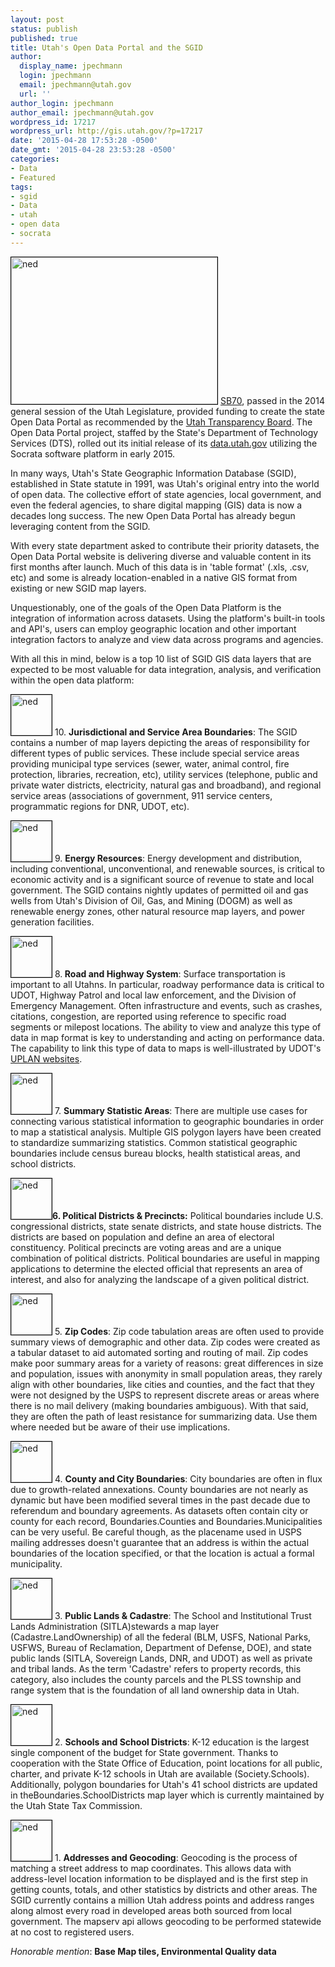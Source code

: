 ```yaml
---
layout: post
status: publish
published: true
title: Utah's Open Data Portal and the SGID
author:
  display_name: jpechmann
  login: jpechmann
  email: jpechmann@utah.gov
  url: ''
author_login: jpechmann
author_email: jpechmann@utah.gov
wordpress_id: 17217
wordpress_url: http://gis.utah.gov/?p=17217
date: '2015-04-28 17:53:28 -0500'
date_gmt: '2015-04-28 23:53:28 -0500'
categories:
- Data
- Featured
tags:
- sgid
- Data
- utah
- open data
- socrata
---
```

<p><a class="shutterset_" href="http://www.utah.gov/data/"><img class="ngg-singlepic ngg-right alignright" style="border: 1px solid black;" src="http://gis.utah.gov/wp-content/uploads/OpenData.png" alt="ned" width="330" height="235" /></a> <a href="http://le.utah.gov/~2014/bills/static/SB0070.html">SB70</a>, passed in the 2014 general session of the Utah Legislature, provided funding to create the state Open Data Portal as recommended by the <a href="http://www.utah.gov/transparency/index.html;jsessionid=194d7e0a974537c315aba5e5fc50">Utah Transparency Board</a>. The Open Data Portal project, staffed by the State's Department of Technology Services (DTS), rolled out its initial release of its <a href="http://www.utah.gov/data/">data.utah.gov</a> utilizing the Socrata software platform in early 2015.</p>
<p>In many ways, Utah's State Geographic Information Database (SGID), established in State statute in 1991, was Utah's original entry into the world of open data. The collective effort of state agencies, local government, and even the federal agencies, to share digital mapping (GIS) data is now a decades long success. The new Open Data Portal has already begun leveraging content from the SGID.</p>
<p>With every state department asked to contribute their priority datasets, the Open Data Portal website is delivering diverse and valuable content in its first months after launch. Much of this data is in 'table format' (.xls, .csv, etc) and some is already location-enabled in a native GIS format from existing or new SGID map layers. </p>
<p>Unquestionably, one of the goals of the Open Data Platform is the integration of information across datasets. Using the platform's built-in tools and API's, users can employ geographic location and other important integration factors to analyze and view data across programs and agencies. </p>
<p>With all this in mind, below is a top 10 list of SGID GIS data layers that are expected to be most valuable for data integration, analysis, and verification within the open data platform:</p>
<p><a class="shutterset_" href="http://gis.utah.gov/data/"><img class="ngg-singlepic ngg-right alignleft" style="border: 1px solid black;" src="http://gis.utah.gov/gallery/sgid/bbwireline_2.png?1797489756" alt="ned" width="65" height="65" /></a>  10. <strong>Jurisdictional and Service Area Boundaries</strong>: The SGID contains a number of map layers depicting the areas of responsibility for different types of public services. These include special service areas providing municipal type services (sewer, water, animal control, fire protection, libraries, recreation, etc), utility services (telephone, public and private water districts, electricity, natural gas and broadband), and regional service areas (associations of government, 911 service centers, programmatic regions for DNR, UDOT, etc). </p>
<p><a class="shutterset_" href="http://gis.utah.gov/data/energy/"><img class="ngg-singlepic ngg-right alignleft" style="border: 1px solid black;" src="http://gis.utah.gov/wp-content/uploads/utah-oil-gas-wells-small.png" alt="ned" width="65" height="65" /></a> 9. <strong>Energy Resources</strong>: Energy development and distribution, including conventional, unconventional, and renewable sources, is critical to economic activity and is a significant source of revenue to state and local government. The SGID contains nightly updates of permitted oil and gas wells from Utah's Division of Oil, Gas, and Mining (DOGM) as well as renewable energy zones, other natural resource map layers, and power generation facilities.</p>
<p><a class="shutterset_" href="http://gis.utah.gov/data/sgid-transportation/roads-system/"><img class="ngg-singlepic ngg-right alignleft" style="border: 1px solid black;" src="http://gis.utah.gov/wp-content/uploads/utah-gis-highway-freeway-shield-lines.png" alt="ned" width="65" height="65" /></a> 8.<strong> Road and Highway System</strong>: Surface transportation is important to all Utahns. In particular, roadway performance data is critical to UDOT, Highway Patrol and local law enforcement, and the Division of Emergency Management. Often infrastructure and events, such as crashes, citations, congestion, are reported using reference to specific road segments or milepost locations. The ability to view and analyze this type of data in map format is key to understanding and acting on performance data. The capability to link this type of data to maps is well-illustrated by UDOT's <a href="http://uplan.maps.arcgis.com/home/">UPLAN websites</a>.</p>
<p><a class="shutterset_" href="http://gis.utah.gov/data/"><img class="ngg-singlepic ngg-right alignleft" style="border: 1px solid black;" src="http://gis.utah.gov/gallery/sgid/censussmall.png?21095591" alt="ned" width="65" height="65" /></a> 7. <strong>Summary Statistic Areas</strong>: There are multiple use cases for connecting various statistical information to geographic boundaries in order to map a statistical analysis. Multiple GIS polygon layers have been created to standardize summarizing statistics. Common statistical geographic boundaries include census bureau blocks, health statistical areas, and school districts.  </p>
<p><a class="shutterset_" href="http://gis.utah.gov/data/political/"><img class="ngg-singlepic ngg-right alignleft" style="border: 1px solid black;" src="http://gis.utah.gov/gallery/sgid/voterprecincts.png" alt="ned" width="65" height="65" /></a><strong>6. Political Districts & Precincts:</strong> Political boundaries include U.S. congressional districts, state senate districts, and state house districts. The districts are based on population and define an area of electoral constituency. Political precincts are voting areas and are a unique combination of political districts. Political boundaries are useful in mapping applications to determine the elected official that represents an area of interest, and also for analyzing the landscape of a given political district. </p>
<p><a class="shutterset_" href="http://gis.utah.gov/data/boundaries/zip-codes/"><img class="ngg-singlepic ngg-right alignleft" style="border: 1px solid black;" src="http://gis.utah.gov/gallery/sgid/zipmain.png" alt="ned" width="65" height="65" /></a> 5. <strong>Zip Codes</strong>: Zip code tabulation areas are often used to provide summary views of demographic and other data. Zip codes were created as a tabular dataset to aid automated sorting and routing of mail. Zip codes make poor summary areas for a variety of reasons: great differences in size and population, issues with anonymity in small population areas, they rarely align with other boundaries, like cities and counties, and the fact that they were not designed by the USPS to represent discrete areas or areas where there is no mail delivery (making boundaries ambiguous). With that said, they are often the path of least resistance for summarizing data. Use them where needed but be aware of their use implications.</p>
<p><a class="shutterset_" href="http://gis.utah.gov/data/boundaries/citycountystate/"><img class="ngg-singlepic ngg-right alignleft" style="border: 1px solid black;" src="http://gis.utah.gov/wp-content/uploads/SenateDistricts2012_Large_Color4.png" alt="ned" width="65" height="65" /></a> 4. <strong>County and City Boundaries</strong>: City boundaries are often in flux due to growth-related annexations. County boundaries are not nearly as dynamic but have been modified several times in the past decade due to referendum and boundary agreements. As datasets often contain city or county for each record, Boundaries.Counties and Boundaries.Municipalities can be very useful. Be careful though, as the placename used in USPS mailing addresses doesn't guarantee that an address is within the actual boundaries of the location specified, or that the location is actual a formal municipality.</p>
<p><a class="shutterset_" href="http://gis.utah.gov/data/sgid-cadastre/land-ownership/"><img class="ngg-singlepic ngg-right alignleft" style="border: 1px solid black;" src="http://gis.utah.gov/wp-content/uploads/landowner.png" alt="ned" width="65" height="65" /></a> 3. <strong>Public Lands & Cadastre</strong>: The School and Institutional Trust Lands Administration (SITLA)stewards a map layer (Cadastre.LandOwnership) of all the federal (BLM, USFS, National Parks, USFWS, Bureau of Reclamation, Department of Defense, DOE), and state public lands (SITLA, Sovereign Lands, DNR, and UDOT) as well as private and tribal lands. As the term 'Cadastre' refers to property records, this category, also includes the county parcels and the PLSS township and range system that is the foundation of all land ownership data in Utah.</p>
<p><a class="shutterset_"  href="http://gis.utah.gov/data/society-overview/schools-libraries/"><img class="ngg-singlepic ngg-right alignleft" style="border: 1px solid black;" src="http://gis.utah.gov/wp-content/uploads/Schools.png" alt="ned" width="65" height="65" /></a> 2. <strong>Schools and School Districts</strong>: K-12 education is the largest single component of the budget for State government. Thanks to cooperation with the State Office of Education, point locations for all public, charter, and private K-12 schools in Utah are available (Society.Schools). Additionally, polygon boundaries for Utah's 41 school districts are updated in theBoundaries.SchoolDistricts map layer which is currently maintained by the Utah State Tax Commission.</p>
<p><a class="shutterset_" href="http://gis.utah.gov/data/address-overview//"><img class="ngg-singlepic ngg-right alignleft" style="border: 1px solid black;" src="http://gis.utah.gov/wp-content/uploads/AddPts_Small.png" alt="ned" width="65" height="65" /></a> 1. <strong>Addresses and Geocoding</strong>: Geocoding is the process of matching a street address to map coordinates. This allows data with address-level location information to be displayed and is the first step in getting counts, totals, and other statistics by districts and other areas. The SGID currently contains a million Utah address points and address ranges along almost every road in developed areas both sourced from local government. The mapserv api allows geocoding to be performed statewide at no cost to registered users.</p>
<p><em>Honorable mention</em>: <strong>Base Map tiles, Environmental Quality data</strong></p>
